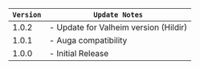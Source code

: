 | `Version` | `Update Notes`                        |
|-----------|---------------------------------------|
| 1.0.2     | - Update for Valheim version (Hildir) |
| 1.0.1     | - Auga compatibility                  |
| 1.0.0     | - Initial Release                     |